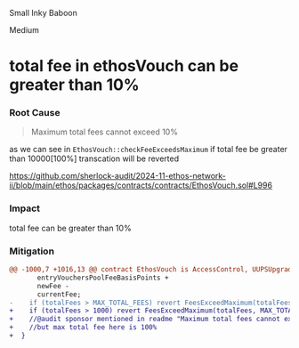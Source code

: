 Small Inky Baboon

Medium

# total fee in ethosVouch can be greater than 10%



### Root Cause

> Maximum total fees cannot exceed 10%

as we can see in `EthosVouch::checkFeeExceedsMaximum` if total fee be greater than 10000[100%] transcation will be reverted

https://github.com/sherlock-audit/2024-11-ethos-network-ii/blob/main/ethos/packages/contracts/contracts/EthosVouch.sol#L996

### Impact

total fee can be greater than 10%

### Mitigation

```diff
@@ -1000,7 +1016,13 @@ contract EthosVouch is AccessControl, UUPSUpgradeable, ITargetStatus, Reentrancy
       entryVouchersPoolFeeBasisPoints +
       newFee -
       currentFee;
-    if (totalFees > MAX_TOTAL_FEES) revert FeesExceedMaximum(totalFees, MAX_TOTAL_FEES);
+    if (totalFees > 1000) revert FeesExceedMaximum(totalFees, MAX_TOTAL_FEES);
+    //@audit sponsor mentioned in readme "Maximum total fees cannot exceed 10%"
+    //but max total fee here is 100%
+  }
```